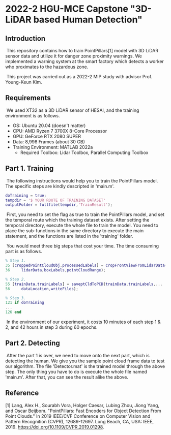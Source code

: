 # 2022-2 HGU-MCE Capstone "3D-LiDAR based Human Detection"

## Introduction

​	This repository contains how to train PointPillars[1] model with 3D LiDAR sensor data and utilize it for danger zone proximity warnings. We implemented a warning system at the smart factory which detects a worker who proximates to the hazardous zone.

​	This project was carried out as a 2022-2 MIP study with advisor Prof. Young-Keun Kim.



## Requirements

​	We used XT32 as a 3D LiDAR sensor of HESAI, and the training environment is as follows. 

* OS: Ubuntu 20.04 (doesn't matter)
* CPU: AMD Ryzen 7 3700X 8-Core Processor
* GPU: GeForce RTX 2080 SUPER
* Data: 8,998 Frames (about 30 GB)
* Training Environment: MATLAB 2022a
  * Required Toolbox: Lidar Toolbox, Parallel Computing Toolbox



## Part 1. Training

​	The following instructions would help you to train the PointPillars model. The specific steps are kindly descripted in 'main.m'.

```matlab
doTraining = true;
tempdir = '$ YOUR ROUTE OF TRAINING DATASET'
outputFolder = fullfile(tempdir,'TrainResult');
```

​	First, you need to set the flag as true to train the PointPillars model, and set the temporal route which the training dataset exists. After setting the temporal directory, execute the whole file to train the model. You need to place the sub-functions in the same directory to execute the main statement, and the functions are listed in the 'training' folder.

​	You would meet three big steps that cost your time. The time consuming part is as follows.

```matlab
% Step 1.
35 [croppedPointCloudObj,processedLabels] = cropFrontViewFromLidarData(...
36     lidarData,boxLabels,pointCloudRange);

% Step 2.
55 [trainData,trainLabels] = saveptCldToPCD(trainData,trainLabels,...
56     dataLocation,writeFiles);

% Step 3.
121 if doTraining
...
126 end
```

​	In the environment of our experiment, it costs 10 minutes of each step 1 & 2, and 42 hours in step 3 during 60 epochs.



## Part 2. Detecting

​	After the part 1 is over, we need to move onto the next part, which is detecting the human. We give you the sample point cloud frame data to test our algorithm. The file 'Detector.mat' is the trained model through the above step. The only thing you have to do is execute the whole file named 'main.m'. After that, you can see the result alike the above.



## Reference

[1] Lang, Alex H., Sourabh Vora, Holger Caesar, Lubing Zhou, Jiong Yang, and Oscar Beijbom. "PointPillars: Fast Encoders for Object Detection From Point Clouds." In 2019 IEEE/CVF Conference on Computer Vision and Pattern Recognition (CVPR), 12689-12697. Long Beach, CA, USA: IEEE, 2019. https://doi.org/10.1109/CVPR.2019.01298.